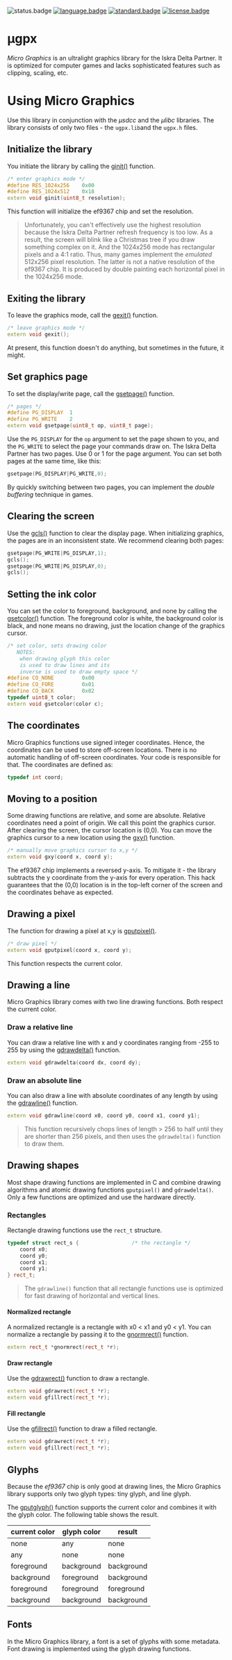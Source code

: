 ![status.badge] [![language.badge]][language.url] [![standard.badge]][standard.url] [![license.badge]][license.url]

# μgpx

*Micro Graphics* is an ultralight graphics library for
the Iskra Delta Partner. It is optimized for computer
games and lacks sophisticated features such as clipping,
scaling, etc.

# Using Micro Graphics

Use this library in conjunction with the *μsdcc* and the
*μlibc* libraries. The library consists of only two files - the `ugpx.lib`and the `ugpx.h` files.

## Initialize the library

You initiate the library by calling the 
[ginit()](ginit.s) function.
~~~cpp
/* enter graphics mode */
#define RES_1024x256    0x00
#define RES_1024x512    0x18
extern void ginit(uint8_t resolution);
~~~
This function will initialize the ef9367 chip and set the resolution. 

 > Unfortunately, you can't effectively use the highest resolution because the Iskra Delta Partner refresh frequency is too low. As a result, the screen will blink like a Christmas tree if you draw something complex on it. And the 1024x256 mode has rectangular pixels and a 4:1 ratio. 
 Thus, many games implement the *emulated* 512x256 pixel resolution. The latter is not a native resolution of the ef9367 chip. It is produced by double painting each horizontal pixel in the 1024x256 mode.

## Exiting the library

To leave the graphics mode, call the [gexit()](gexit.s) function. 
~~~cpp
/* leave graphics mode */
extern void gexit();
~~~
At present, this function doesn't do anything, but sometimes in the future, it might.

## Set graphics page

To set the display/write page, call the [gsetpage()](gsetpage.s) function.
~~~cpp
/* pages */
#define PG_DISPLAY  1
#define PG_WRITE    2
extern void gsetpage(uint8_t op, uint8_t page);
~~~
Use the `PG_DISPLAY` for the `op` argument to set the page 
shown to you, and the `PG_WRITE` to select the page your commands draw on. The Iskra Delta Partner has two pages.
Use 0 or 1 for the page argument. 
You can set both pages at the same time, like this:
~~~cpp
gsetpage(PG_DISPLAY|PG_WRITE,0);
~~~
By quickly switching between two pages, you can implement the *double buffering* technique in games.

## Clearing the screen

Use the [gcls()](gcls.s) function to clear the display page. When initializing graphics, the pages are in an inconsistent state. We recommend clearing both pages:

~~~cpp
gsetpage(PG_WRITE|PG_DISPLAY,1);
gcls();
gsetpage(PG_WRITE|PG_DISPLAY,0);
gcls();
~~~

## Setting the ink color

You can set the color to foreground, background, and none by calling the [gsetcolor()](gsetcolor.s) function. The foreground color is white, the background color is black, and none means no drawing, just the location change of the graphics cursor.

~~~cpp
/* set color, sets drawing color 
   NOTES: 
    when drawing glyph this color
    is used to draw lines and its
    inverse is used to draw empty space */
#define CO_NONE         0x00
#define CO_FORE         0x01
#define CO_BACK         0x02
typedef uint8_t color;
extern void gsetcolor(color c);
~~~

## The coordinates

Micro Graphics functions use signed integer coordinates. Hence, the coordinates can be used to store off-screen locations. There is no automatic handling of off-screen coordinates. Your code is responsible for that. The coordinates are defined as:
~~~cpp
typedef int coord;
~~~

## Moving to a position

Some drawing functions are relative, and some are absolute. Relative coordinates need a point of origin. We call this
point the graphics cursor. After clearing the screen, the cursor
location is (0,0). You can move the graphics cursor to a new
location using the [gxy()](gxy.s) function.
~~~cpp
/* manually move graphics cursor to x,y */
extern void gxy(coord x, coord y);
~~~
The ef9367 chip implements a reversed y-axis. To mitigate it - the library subtracts the y coordinate from the y-axis for every operation. This hack guarantees that the (0,0) location is in the top-left corner of the screen and the coordinates behave as expected.

## Drawing a pixel

The function for drawing a pixel at x,y is [gputpixel()](gputpixel.s). 
~~~cpp
/* draw pixel */
extern void gputpixel(coord x, coord y);
~~~
This function respects the current color.

## Drawing a line

Micro Graphics library comes with two line drawing functions.  Both respect the current color.

### Draw a relative line

You can draw a relative line with x and y coordinates ranging from -255 to 255 by using the [gdrawdelta()](gdrawdelta.s) function.
~~~cpp
extern void gdrawdelta(coord dx, coord dy);
~~~

### Draw an absolute line

You can also draw a line with absolute coordinates of any length by using the [gdrawline()](gdrawline.s) function.
~~~cpp
extern void gdrawline(coord x0, coord y0, coord x1, coord y1);
~~~
 > This function recursively chops lines of length > 256 to half until they are shorter than 256 pixels, and then uses the `gdrawdelta()` function to draw them.

## Drawing shapes

Most shape drawing functions are implemented in C and combine drawing algorithms and atomic drawing functions `gputpixel()` and `gdrawdelta()`. Only a few functions are optimized and use the hardware directly.

### Rectangles

Rectangle drawing functions use the `rect_t` structure.
~~~cpp
typedef struct rect_s {                 /* the rectangle */
	coord x0;
	coord y0;
	coord x1;
	coord y1;
} rect_t;
~~~
 > The `gdrawline()` function that all rectangle functions use is optimized for fast drawing of horizontal and vertical lines.

#### Normalized rectangle

A normalized rectangle is a rectangle with x0 < x1 and y0 < y1. You can normalize a rectangle by passing it to the [gnormrect()](gnormrect.s) function.
~~~cpp
extern rect_t *gnormrect(rect_t *r);
~~~

#### Draw rectangle

Use the [gdrawrect()](gdrawrect.c) function to draw a rectangle.
~~~cpp
extern void gdrawrect(rect_t *r);
extern void gfillrect(rect_t *r);
~~~

#### Fill rectangle

Use the [gfillrect()](gfillrect.c) function to draw a filled rectangle.
~~~cpp
extern void gdrawrect(rect_t *r);
extern void gfillrect(rect_t *r);
~~~

## Glyphs

Because the *ef9367* chip is only good at drawing lines, the Micro Graphics library supports only two glyph types: tiny glyph, and line glyph. 

The [gputglyph()](gputglyph.s) function supports the current color and combines it with the glyph color. The following table shows the result.

| current color | glyph color | result     | 
|---------------|-------------|------------|
| none          | any         | none       | 
| any           | none        | none       | 
| foreground    | background  | background | 
| background    | foreground  | background | 
| foreground    | foreground  | foreground | 
| background    | background  | background | 



## Fonts

In the Micro Graphics library, a font is a set of glyphs with some metadata. Font drawing is implemented using the glyph drawing functions.

[language.url]:   https://en.wikipedia.org/wiki/ANSI_C
[language.badge]: https://img.shields.io/badge/language-C-blue.svg

[standard.url]:   https://en.wikipedia.org/wiki/C89/
[standard.badge]: https://img.shields.io/badge/standard-C89-blue.svg

[license.url]:    https://github.com/tstih/idp-udev/blob/main/LICENSE
[license.badge]:  https://img.shields.io/badge/license-MIT-blue.svg

[status.badge]:  https://img.shields.io/badge/status-stable-green.svg
